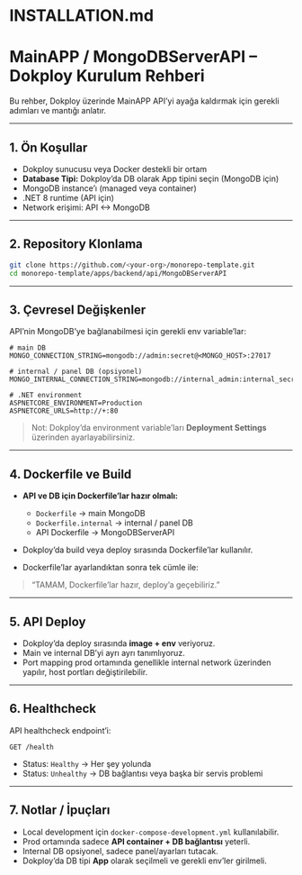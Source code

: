 # INSTALLATION.md

# MainAPP / MongoDBServerAPI – Dokploy Kurulum Rehberi

Bu rehber, Dokploy üzerinde MainAPP API’yi ayağa kaldırmak için gerekli adımları ve mantığı anlatır.

---

## 1. Ön Koşullar

- Dokploy sunucusu veya Docker destekli bir ortam  
- **Database Tipi:** Dokploy’da DB olarak App tipini seçin (MongoDB için)  
- MongoDB instance’ı (managed veya container)  
- .NET 8 runtime (API için)  
- Network erişimi: API <-> MongoDB

---

## 2. Repository Klonlama

```bash
git clone https://github.com/<your-org>/monorepo-template.git
cd monorepo-template/apps/backend/api/MongoDBServerAPI
```

---

## 3. Çevresel Değişkenler

API’nin MongoDB’ye bağlanabilmesi için gerekli env variable’lar:

```env
# main DB
MONGO_CONNECTION_STRING=mongodb://admin:secret@<MONGO_HOST>:27017

# internal / panel DB (opsiyonel)
MONGO_INTERNAL_CONNECTION_STRING=mongodb://internal_admin:internal_secret@<MONGO_INTERNAL_HOST>:27017

# .NET environment
ASPNETCORE_ENVIRONMENT=Production
ASPNETCORE_URLS=http://+:80
```

> Not: Dokploy’da environment variable’ları **Deployment Settings** üzerinden ayarlayabilirsiniz.

---

## 4. Dockerfile ve Build

- **API ve DB için Dockerfile’lar hazır olmalı:**
  - `Dockerfile` → main MongoDB
  - `Dockerfile.internal` → internal / panel DB
  - API Dockerfile → MongoDBServerAPI

- Dokploy’da build veya deploy sırasında Dockerfile’lar kullanılır.  
- Dockerfile’lar ayarlandıktan sonra tek cümle ile:  
> “TAMAM, Dockerfile’lar hazır, deploy’a geçebiliriz.”

---

## 5. API Deploy

- Dokploy’da deploy sırasında **image + env** veriyoruz.  
- Main ve internal DB’yi ayrı ayrı tanımlıyoruz.  
- Port mapping prod ortamında genellikle internal network üzerinden yapılır, host portları değiştirilebilir.

---

## 6. Healthcheck

API healthcheck endpoint’i:

```
GET /health
```

- Status: `Healthy` → Her şey yolunda  
- Status: `Unhealthy` → DB bağlantısı veya başka bir servis problemi

---

## 7. Notlar / İpuçları

- Local development için `docker-compose-development.yml` kullanılabilir.  
- Prod ortamında sadece **API container + DB bağlantısı** yeterli.  
- Internal DB opsiyonel, sadece panel/ayarları tutacak.  
- Dokploy’da DB tipi **App** olarak seçilmeli ve gerekli env’ler girilmeli.